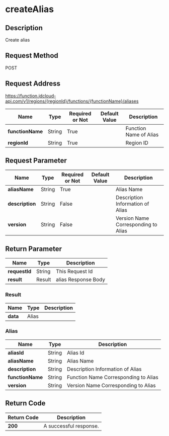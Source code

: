 # createAlias


## Description
Create alias

## Request Method
POST

## Request Address
https://function.jdcloud-api.com/v1/regions/{regionId}/functions/{functionName}/aliases

|Name|Type|Required or Not|Default Value|Description|
|---|---|---|---|---|
|**functionName**|String|True| |Function Name of Alias|
|**regionId**|String|True| |Region ID|

## Request Parameter
|Name|Type|Required or Not|Default Value|Description|
|---|---|---|---|---|
|**aliasName**|String|True| |Alias Name|
|**description**|String|False| |Description Information of Alias|
|**version**|String|False| |Version Name Corresponding to Alias|


## Return Parameter
|Name|Type|Description|
|---|---|---|
|**requestId**|String|This Request Id|
|**result**|Result|alias Response Body|

### Result
|Name|Type|Description|
|---|---|---|
|**data**|Alias| |
### Alias
|Name|Type|Description|
|---|---|---|
|**aliasId**|String|Alias Id|
|**aliasName**|String|Alias Name|
|**description**|String|Description Information of Alias|
|**functionName**|String|Function Name Corresponding to Alias|
|**version**|String|Version Name Corresponding to Alias|

## Return Code
|Return Code|Description|
|---|---|
|**200**|A successful response.|
